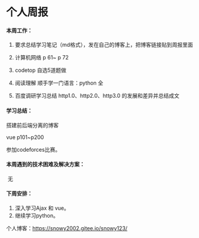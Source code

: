 # 个人周报

#### 本周工作：

1. 要求总结学习笔记（md格式），发在自己的博客上，把博客链接贴到周报里面

2. 计算机网络 p 61~ p 72

3. codetop 自选5道题做

4. 阅读理解 顺手学一门语言：python 全 

5. 百度调研学习总结 http1.0、http2.0、http3.0 的发展和差异并总结成文

#### 学习总结：

搭建前后端分离的博客

vue p101~p200

参加codeforces比赛。

#### 本周遇到的技术困难及解决方案：

​	无

#### 下周安排：

1. 深入学习Ajax 和 vue。
2. 继续学习python。

个人博客：https://snowy2002.gitee.io/snowy123/
